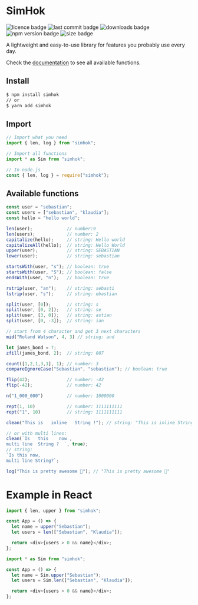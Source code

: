 # SimHok

![licence badge](https://img.shields.io/npm/l/simhok?style=flat)
![last commit badge](https://img.shields.io/github/last-commit/skorotkiewicz/SimHok/main?style=flat)
![downloads badge](https://img.shields.io/npm/dm/simhok?style=flat)
![npm version badge](https://img.shields.io/npm/v/simhok?style=flat)
![size badge](https://img.shields.io/bundlephobia/min/simhok?style=flat)

A lightweight and easy-to-use library for features you probably use every day.

Check the [documentation](https://skorotkiewicz.github.io/SimHok/) to see all available functions.

## Install

```sh
$ npm install simhok
// or
$ yarn add simhok
```

## Import

```javascript
// Import what you need
import { len, log } from "simhok";

// Import all functions
import * as Sim from "simhok";

// In node.js
const { len, log } = require("simhok");
```

## Available functions

```javascript
const user = "sebastian";
const users = ["sebastian", "klaudia"];
const hello = "hello world";

len(user);             // number:9
len(users);            // number: 2
capitalize(hello);     // string: Hello world
capitalizeAll(hello);  // string: Hello World
upper(user);           // string: SEBASTIAN
lower(user);           // string: sebastian

startsWith(user, "s"); // boolean: true
startsWith(user, "S"); // boolean: false
endsWith(user, "n");   // boolean: true

rstrip(user, "an");    // string: sebasti
lstrip(user, "s");     // string: ebastian

split(user, [0]);      // string: s
split(user, [0, 2]);   // string: se
split(user, [3, 0]);   // string: astian
split(user, [0, -3]);  // string: ian

// start from 4 character and get 3 next characters
mid("Roland Watson", 4, 3) // string: and

let james_bond = 7;
zfill(james_bond, 2);  // string: 007

count([1,2,1,3,1], 1); // number: 3
compareIgnoreCase("Sebastian", "sebastian"); // boolean: true

flip(42);              // number: -42
flip(-42);             // number: 42

n("1_000_000")         // number: 1000000

rept(1, 10)            // number: 1111111111
rept("1", 10)          // string: 1111111111

clean("This is   inline   String !"); // string: "This is inline String!"

// or with multi lines:
clean(`Is   this    now , 
multi line  String ?  `, true);       
// string:
`Is this now, 
multi line String?`;

log("This is pretty awesome 🎉"); // "This is pretty awesome 🎉"
```

# Example in React

```javascript
import { len, upper } from "simhok";

const App = () => {
  let name = upper("Sebastian");
  let users = len(["Sebastian", "Klaudia"]);

  return <div>{users > 0 && name}</div>;
};
```

```javascript
import * as Sim from "simhok";

const App = () => {
  let name = Sim.upper("Sebastian");
  let users = Sim.len(["Sebastian", "Klaudia"]);

  return <div>{users > 0 && name}</div>;
};
```
